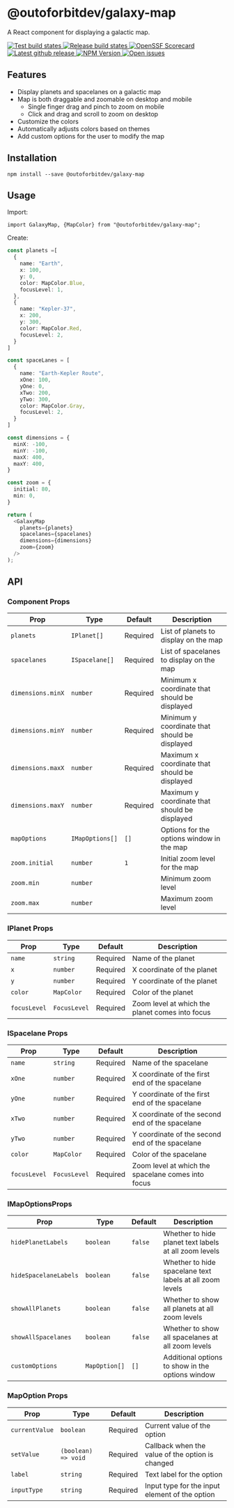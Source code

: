 # @outoforbitdev/galaxy-map

A React component for displaying a galactic map.

<p>
  <a href="https://github.com/outoforbitdev/library-galaxy-map/actions?query=workflow%3ATest+branch%3Amaster">
    <img alt="Test build states" src="https://github.com/outoforbitdev/library-galaxy-map/workflows/Test/badge.svg">
  </a>
  <a href="https://github.com/outoforbitdev/library-galaxy-map/actions?query=workflow%3ATest+branch%3Amaster">
    <img alt="Release build states" src="https://github.com/outoforbitdev/library-galaxy-map/workflows/NPM Publish/badge.svg">
  </a>
  <a href="https://securityscorecards.dev/viewer/?uri=github.com/outoforbitdev/library-galaxy-map">
    <img alt="OpenSSF Scorecard" src="https://api.securityscorecards.dev/projects/github.com/outoforbitdev/library-galaxy-map/badge">
  </a>
  <a href="https://github.com/outoforbitdev/library-galaxy-map/releases/latest">
    <img alt="Latest github release" src="https://img.shields.io/github/v/release/outoforbitdev/library-galaxy-map?logo=github">
  </a>
  <a href ="https://www.npmjs.com/package/@outoforbitdev/galaxy-map">
    <img alt="NPM Version" src="https://img.shields.io/npm/v/%40outoforbitdev%2Fgalaxy-map" />
  </a>
  <a href="https://github.com/outoforbitdev/library-galaxy-map/issues">
    <img alt="Open issues" src="https://img.shields.io/github/issues/outoforbitdev/library-galaxy-map?logo=github">
  </a>
</p>

## Features
- Display planets and spacelanes on a galactic map
- Map is both draggable and zoomable on desktop and mobile
  - Single finger drag and pinch to zoom on mobile
  - Click and drag and scroll to zoom on desktop
- Customize the colors
- Automatically adjusts colors based on themes
- Add custom options for the user to modify the map

## Installation
```
npm install --save @outoforbitdev/galaxy-map
```

## Usage
Import:

`import GalaxyMap, {MapColor} from "@outoforbitdev/galaxy-map";`

Create:

```typescript
const planets =[
  {
    name: "Earth",
    x: 100,
    y: 0,
    color: MapColor.Blue,
    focusLevel: 1,
  },
  {
    name: "Kepler-37",
    x: 200,
    y: 300,
    color: MapColor.Red,
    focusLevel: 2,
  }
]

const spaceLanes = [
  {
    name: "Earth-Kepler Route",
    xOne: 100,
    yOne: 0,
    xTwo: 200,
    yTwo: 300,
    color: MapColor.Gray,
    focusLevel: 2,
  }
]

const dimensions = {
  minX: -100,
  minY: -100,
  maxX: 400,
  maxY: 400,
}

const zoom = {
  initial: 80,
  min: 0,
}

return (
  <GalaxyMap
    planets={planets}
    spacelanes={spacelanes}
    dimensions={dimensions}
    zoom={zoom}
  />
);
```

## API
### Component Props

| Prop              | Type            | Default   | Description |
| ----------------- | --------------- | --------- | ----------- |
| `planets`         | `IPlanet[]`     | Required  | List of planets to display on the map |
| `spacelanes`      | `ISpacelane[]`  | Required  | List of spacelanes to display on the map |
| `dimensions.minX` | `number`        | Required  | Minimum x coordinate that should be displayed |
| `dimensions.minY` | `number`        | Required  | Minimum y coordinate that should be displayed |
| `dimensions.maxX` | `number`        | Required  | Maximum x coordinate that should be displayed |
| `dimensions.maxY` | `number`        | Required  | Maximum y coordinate that should be displayed |
| `mapOptions`      | `IMapOptions[]` | `[]`      | Options for the options window in the map |
| `zoom.initial`    | `number`        | `1`       | Initial zoom level for the map |
| `zoom.min`        | `number`        |           | Minimum zoom level |
| `zoom.max`        | `number`        |           | Maximum zoom level |

### IPlanet Props
| Prop          | Type        | Default   | Description |
| ------------- | -----------  | --------- | ----------- |
| `name`        | `string`     | Required  | Name of the planet |
| `x`           | `number`     | Required  | X coordinate of the planet |
| `y`           | `number`     | Required  | Y coordinate of the planet |
| `color`       | `MapColor`   | Required  | Color of the planet |
| `focusLevel`  | `FocusLevel` | Required  | Zoom level at which the planet comes into focus

### ISpacelane Props
| Prop          | Type         | Default   | Description |
| ------------- | -----------  | --------- | ----------- |
| `name`        | `string`     | Required  | Name of the spacelane |
| `xOne`        | `number`     | Required  | X coordinate of the first end of the spacelane |
| `yOne`        | `number`     | Required  | Y coordinate of the first end of the spacelane |
| `xTwo`        | `number`     | Required  | X coordinate of the second end of the spacelane |
| `yTwo`        | `number`     | Required  | Y coordinate of the second end of the spacelane |
| `color`       | `MapColor`   | Required  | Color of the spacelane |
| `focusLevel`  | `FocusLevel` | Required  | Zoom level at which the spacelane comes into focus |

### IMapOptionsProps
| Prop                  | Type          | Default | Description |
| --------------------- | ------------- | ------- | ----------- |
| `hidePlanetLabels`    | `boolean`     | `false` | Whether to hide planet text labels at all zoom levels |
| `hideSpacelaneLabels` | `boolean`     | `false` | Whether to hide spacelane text labels at all zoom levels |
| `showAllPlanets`      | `boolean`     | `false` | Whether to show all planets at all zoom levels |
| `showAllSpacelanes`   | `boolean`     | `false` | Whether to show all spacelanes at all zoom levels |
| `customOptions`       | `MapOption[]` | `[]`    | Additional options to show in the options window |

### MapOption Props
| Prop            | Type                | Default   | Description |
| -------------   | -----------         | --------- | ----------- |
| `currentValue`  | `boolean`           | Required  | Current value of the option |
| `setValue`      | `(boolean) => void` | Required  | Callback when the value of the option is changed |
| `label`         | `string`            | Required  | Text label for the option |
| `inputType`     | `string`            | Required  | Input type for the input element of the option |
